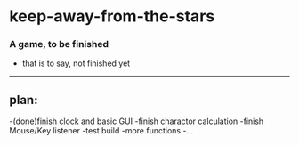 keep-away-from-the-stars
=======================
### A game, to be finished
- that is to say, not finished yet

* * * * * * * * * * * * * * * * * 
plan:
-------------------------
-(done)finish clock and basic GUI
-finish charactor calculation
-finish Mouse/Key listener
-test build
-more functions
-...
